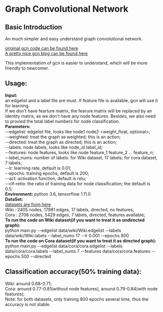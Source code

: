 # Graph Convolutional Network  
## Basic Introduction  
An much simpler and easy understand graph convolutional network.  

[original gcn code can be found here](https://github.com/tkipf/gcn)  
[A pretty nice gcn blog can be found here](https://tkipf.github.io/graph-convolutional-networks/)  

This implementation of gcn is easier to understand, which will be more friendly to newcomer.  

## Usage:  
**Input:**  
an edgelist and a label file are must. If feature file is available, gcn will use it for learning.  
If we don't have fearture matrix, the fearure matrix will be replaced by an identity matrix, as we don't have any node features. Besides, we also need to provied the total label numbers for node classification.  
**Parameters:**  
--edgelist: edgelist file, looks like node1 node2 <weight_float, optional>;  
--weighted: treat the graph as weighted; this is an action;  
--directed: treat the graph as directed; this is an action;  
--labels: node labels, looks like node_id label_id;  
--features: node features, looks like node feature_1 feature_2 ... feature_n;  
--label_nums: number of labels. for Wiki dataset, 17 labels; for cora dataset, 7 labels;  
--lr: learning rate, default is 0.01;  
--epochs: training epochs, default is 200;  
--act: activation function, default is relu;  
--clf-retio: the ratio of training data for node classification; the default is 0.5;   
**Environment:** python 3.6, tensorflow 1.11.0  
**DataSet:**  
[datasets are from here](https://github.com/thunlp/OpenNE)  
Wiki : 2405 nodes, 17981 edges, 17 labels, directed, no features;  
Cora : 2708 nodes, 5429 edges, 7 labels, directed, features available;  
**To run the code on Wiki dataset(if you want to treat it as undirected graph):**  
python main.py --edgelist data/wiki/Wiki.edgelist --labels data/wiki/Wiki.labels --label_nums 17 --lr 0.001 --epochs 800  
**To run the code on Cora dataset(if you want to treat it as directed graph):**  
python main.py --edgelist data/cora/cora.edgelist --labels data/cora/cora.labels --label_nums 7 --features data/cora/cora.features --epochs 500 --directed   

## Classification accuracy(50% training data):
Wiki: around 0.68-0.71;  
Cora: around 0.77-0.81(without node features), around 0.79-0.84(with node features);  
Note: for both datasets, only training 800 epochs several time, thus the accuracy is not stable.    


